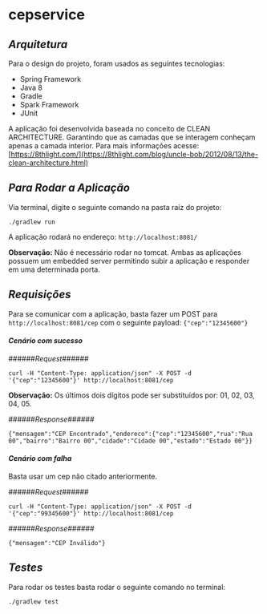 # cepservice


## _Arquitetura_ ##

Para o design do projeto, foram usados as seguintes tecnologias:

- Spring Framework
- Java 8
- Gradle
- Spark Framework
- JUnit

A aplicação foi desenvolvida baseada no conceito de CLEAN ARCHITECTURE. Garantindo que as camadas que se interagem conheçam apenas a camada interior. Para mais informações acesse: [https://8thlight.com/](https://8thlight.com/blog/uncle-bob/2012/08/13/the-clean-architecture.html)

## _Para Rodar a Aplicação_ ##

Via terminal, digite o seguinte comando na pasta raíz do projeto:

```./gradlew run```

A aplicação rodará no endereço: ```http://localhost:8081/```

**Observação:** Não é necessário rodar no tomcat. Ambas as aplicações possuem um embedded server permitindo subir a aplicação e responder em uma determinada porta. 


## _Requisições_ ##

Para se comunicar com a aplicação, basta fazer um POST para ```http://localhost:8081/cep``` com o seguinte payload:
```{"cep":"12345600"}```

#### _Cenário com sucesso_ ####

######_Request_######

```curl -H "Content-Type: application/json" -X POST -d '{"cep":"12345600"}' http://localhost:8081/cep```

**Observação:**  Os últimos dois dígitos pode ser substituídos por: 01, 02, 03, 04, 05.

######_Response_######

``` {"mensagem":"CEP Encontrado","endereco":{"cep":"12345600","rua":"Rua 00","bairro":"Bairro 00","cidade":"Cidade 00","estado":"Estado 00"}} ```

#### _Cenário com falha_ ####

Basta usar um cep não citado anteriormente.

######_Request_######

```curl -H "Content-Type: application/json" -X POST -d '{"cep":"99345600"}' http://localhost:8081/cep```

######_Response_######

``` {"mensagem":"CEP Inválido"} ```

## _Testes_ ##

Para rodar os testes basta rodar o seguinte comando no terminal:

``` ./gradlew test ```
